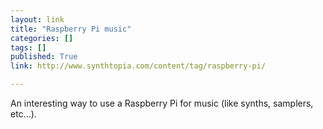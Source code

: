 ```yaml
---
layout: link
title: "Raspberry Pi music"
categories: []
tags: []
published: True
link: http://www.synthtopia.com/content/tag/raspberry-pi/

---
```


An interesting way to use a Raspberry Pi for music (like synths, samplers, etc...).


